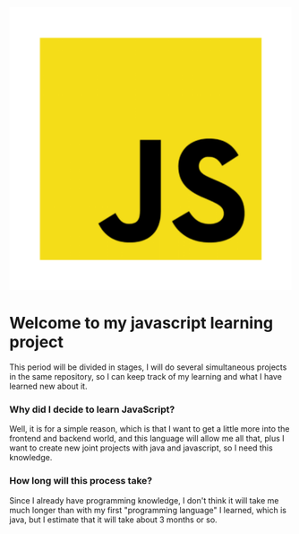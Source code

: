 ![Logo](resources/Logo.svg)

# Welcome to my javascript learning project

This period will be divided in stages, I will do several simultaneous projects in the same repository, so I can keep track of my learning and what I have learned new about it.

### Why did I decide to learn JavaScript?

Well, it is for a simple reason, which is that I want to get a little more into the frontend and backend world, and this language will allow me all that, plus I want to create new joint projects with java and javascript, so I need this knowledge.

### How long will this process take?

Since I already have programming knowledge, I don't think it will take me much longer than with my first "programming language" I learned, which is java, but I estimate that it will take about 3 months or so.